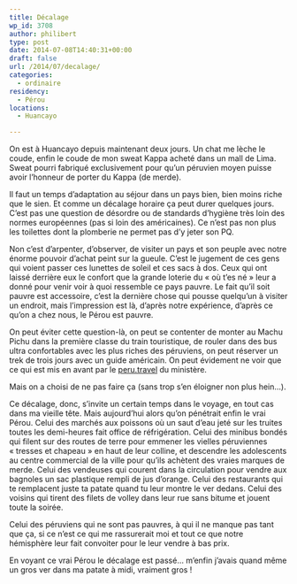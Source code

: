 ```yaml
---
title: Décalage
wp_id: 3708
author: philibert
type: post
date: 2014-07-08T14:40:31+00:00
draft: false
url: /2014/07/decalage/
categories:
  - ordinaire
residency:
  - Pérou
locations:
  - Huancayo

---
```

On est à Huancayo depuis maintenant deux jours. Un chat me lèche le coude, enfin le coude de mon sweat Kappa acheté dans un mall de Lima. Sweat pourri fabriqué exclusivement pour qu&rsquo;un péruvien moyen puisse avoir l&rsquo;honneur de porter du Kappa (de merde). 

Il faut un temps d&rsquo;adaptation au séjour dans un pays bien, bien moins riche que le sien. Et comme un décalage horaire ça peut durer quelques jours. C&rsquo;est pas une question de désordre ou de standards d&rsquo;hygiène très loin des normes européennes (pas si loin des américaines). Ce n&rsquo;est pas non plus les toilettes dont la plomberie ne permet pas d&rsquo;y jeter son PQ. 

Non c&rsquo;est d&rsquo;arpenter, d&rsquo;observer, de visiter un pays et son peuple avec notre énorme pouvoir d&rsquo;achat peint sur la gueule. C&rsquo;est le jugement de ces gens qui voient passer ces lunettes de soleil et ces sacs à dos. Ceux qui ont laissé derrière eux le confort que la grande loterie du « où t&rsquo;es né » leur a donné pour venir voir à quoi ressemble ce pays pauvre. Le fait qu&rsquo;il soit pauvre est accessoire, c&rsquo;est la dernière chose qui pousse quelqu&rsquo;un à visiter un endroit, mais l&rsquo;impression est là, d&rsquo;après notre expérience, d&rsquo;après ce qu&rsquo;on a chez nous, le Pérou est pauvre. 

On peut éviter cette question-là, on peut se contenter de monter au Machu Pichu dans la première classe du train touristique, de rouler dans des bus ultra confortables avec les plus riches des péruviens, on peut réserver un trek de trois jours avec un guide américain. On peut évidement ne voir que ce qui est mis en avant par le [peru.travel][1] du ministère.
  
Mais on a choisi de ne pas faire ça (sans trop s&rsquo;en éloigner non plus hein&#8230;).

Ce décalage, donc, s&rsquo;invite un certain temps dans le voyage, en tout cas dans ma vieille tête. Mais aujourd&rsquo;hui alors qu&rsquo;on pénétrait enfin le vrai Pérou. Celui des marchés aux poissons où un saut d&rsquo;eau jeté sur les truites toutes les demi-heures fait office de réfrigération. Celui des minibus bondés qui filent sur des routes de terre pour emmener les vielles péruviennes « tresses et chapeau » en haut de leur colline, et descendre les adolescents au centre commercial de la ville pour qu&rsquo;ils achètent des vraies marques de merde. Celui des vendeuses qui courent dans la circulation pour vendre aux bagnoles un sac plastique rempli de jus d&rsquo;orange. Celui des restaurants qui te remplacent juste ta patate quand tu leur montre le ver dedans. Celui des voisins qui tirent des filets de volley dans leur rue sans bitume et jouent toute la soirée. 

Celui des péruviens qui ne sont pas pauvres, à qui il ne manque pas tant que ça, si ce n&rsquo;est ce qui me rassurerait moi et tout ce que notre hémisphère leur fait convoiter pour le leur vendre à bas prix.

En voyant ce vrai Pérou le décalage est passé&#8230; m&rsquo;enfin j&rsquo;avais quand même un gros ver dans ma patate à midi, vraiment gros !

 [1]: http://peru.travel